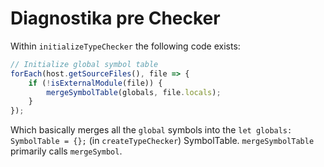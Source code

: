 # Diagnostika pre Checker

Within `initializeTypeChecker` the following code exists:

```typescript
// Initialize global symbol table
forEach(host.getSourceFiles(), file => {
    if (!isExternalModule(file)) {
        mergeSymbolTable(globals, file.locals);
    }
});
```

Which basically merges all the `global` symbols into the `let globals: SymbolTable = {};` \(in `createTypeChecker`\) SymbolTable. `mergeSymbolTable` primarily calls `mergeSymbol`.

